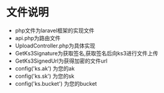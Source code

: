 # 文件说明

* php文件为laravel框架的实现文件
* api.php为路由文件
* UploadController.php为具体实现
* GetKs3Signature为获取签名,获取签名后向ks3进行文件上传
* GetKs3SignedUrl为获得加密的文件url
* config('ks.ak') 为您的ak
* config('ks.sk') 为您的sk
* config('ks.bucket') 为您的bucket
